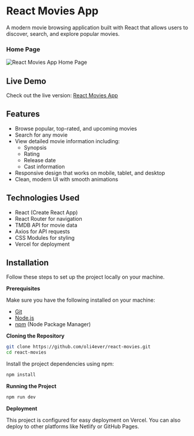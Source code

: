 # React Movies App

A modern movie browsing application built with React that allows users to discover, search, and explore popular movies.

### Home Page

![React Movies App Home Page](https://i.imgur.com/VsJCI7G.jpeg)

## Live Demo

Check out the live version: [React Movies App](https://react-movies-gamma-seven.vercel.app/)

## Features

- Browse popular, top-rated, and upcoming movies
- Search for any movie
- View detailed movie information including:
  - Synopsis
  - Rating
  - Release date
  - Cast information
- Responsive design that works on mobile, tablet, and desktop
- Clean, modern UI with smooth animations

## Technologies Used

- React (Create React App)
- React Router for navigation
- TMDB API for movie data
- Axios for API requests
- CSS Modules for styling
- Vercel for deployment

## Installation

Follow these steps to set up the project locally on your machine.

**Prerequisites**

Make sure you have the following installed on your machine:

- [Git](https://git-scm.com/)
- [Node.js](https://nodejs.org/en)
- [npm](https://www.npmjs.com/) (Node Package Manager)

**Cloning the Repository**

```bash
git clone https://github.com/oli4ever/react-movies.git
cd react-movies
```

Install the project dependencies using npm:

```bash
npm install
```

**Running the Project**

```bash
npm run dev
```

**Deployment**

This project is configured for easy deployment on Vercel. You can also deploy to other platforms like Netlify or GitHub Pages.
